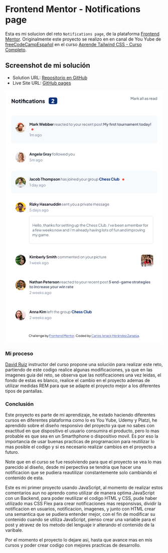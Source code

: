 # Frontend Mentor - Notifications page
Esta es mi solucion del reto `Notifications page`, de la plataforma [Frontend Mentor](https://www.frontendmentor.io). Originalmente este proyecto se realizo en en canal de You Yube de [freeCodeCampEspañol](https://www.youtube.com/@freecodecampespanol) en el curso [Aprende Tailwind CSS - Curso Completo](https://youtu.be/5HtRcMSO1Ro?si=D1xbaQ8Imaljl3km).

## Screenshot de mi solución
- Solution URL: [Repositorio en GitHub](https://github.com/Motorbreath-lml/Frontend-Mentor-NotificationsPage)
- Live Site URL: [GitHub pages](https://motorbreath-lml.github.io/Frontend-Mentor-NotificationsPage/)

![Mi propuesta de solución](./design/mySolution.png)

### Mi proceso
[David Ruiz](https://www.youtube.com/@CodingTube) instructor del curso propone una solución para realizar este reto, partiendo de este codigo realice algunas modificaciones, ya que en las imagenes guia del reto, se observa que las notificaciones una vez leidas, el fondo de estas es blanco, realice el cambio en el proyecto ademas de utilizar medidas REM para que se adapte el proyecto mejor a los diferentes tipos de pantallas.

### Conclusión
Este proyecto es parte de mi aprendizaje, he estado haciendo diferentes cursos en diferentes plataforma como lo es You Yube, Udemy y Platzi, he aprendido sobre el diseño responsivo del proyecto ya que no sabes con exactitud en que dispositivo el usuario consumira el producto, pero lo mas probable es que sea en un Smarthphone o dispositivo movil. Es por eso la importancia de usar buenas practicas de programacion para reutilizar lo mas posible el codigo y si es necesario realizar cambios en el proyecto a futuro.

Note que en el curso se fue resolviendo para que el proyecto se vea lo mas parecido al diseño, desde mi perpectiva se tendria que hacer una notificacion que se pudiera reautilizar constantemente solo cambiando el contenido de esta.

Este es mi primer proyecto usando JavaScript, al momento de realizar estos comentarios aun no aprendo como utilizar de manera optima JavaScript con un Backend, para poder reutilizar el codigo HTML y CSS, pude haber utilizado mas CSS Flex para crear notificaciones mas responsivas, dividir la notificacion en usuarios, notificacion, imagenes, y junto con HTML crear una semantica que se pudiera entender mejor, con el fin de modificar su contenido cuando se utiliza JavaScript, pienso crear una variable para el post y atravez de los metodo del lenguaje ir alterando el contenido de la varibale.

Por el momento el proyecto lo dejare asi, hasta que avance mas en mis cursos y poder crear codigo con mejores practicas de desarrollo.